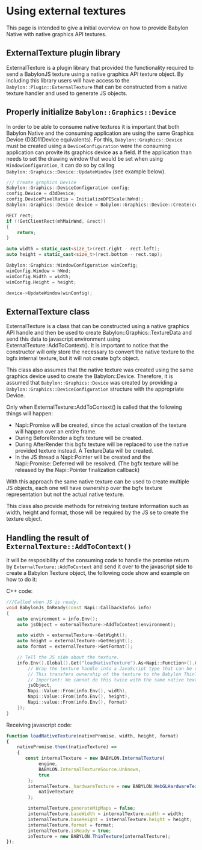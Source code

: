 # Using external textures

This page is intended to give a initial overview on how to provide Babylon Native with native graphics API textures.

## ExternalTexture plugin library

ExternalTexture is a plugin library that provided the functionality required to send a BabylonJS texture using a native graphics API texture object. By including this library users will have access to the ```Babylon::Plugin::ExternalTexture``` that can be constructed from a native texture handler and used to generate JS objects.

## Properly initialize ```Babylon::Graphics::Device```

In order to be able to consume native textures it is important that both Babylon Native and the consuming application are using the same Graphics Device (D3D11Device equivalents). For this, ```Babylon::Graphics::Device``` must be created using a ```DeviceConfiguration``` were the consuming application can provite its graphics device as a field. If the application than needs to set the drawing window that would be set when using ```WindowConfiguration```, it can do so by calling ```Babylon::Graphics::Device::UpdateWindow``` (see example below).

```cpp
/// Create graphics Device
Babylon::Graphics::DeviceConfiguration config;
config.Device = d3dDevice;
config.DevicePixelRatio = InitializeDPIScale(hWnd);
Babylon::Graphics::Device device = Babylon::Graphics::Device::Create(config);

RECT rect;
if (!GetClientRect(mhMainWnd, &rect))
{
    return;
}

auto width = static_cast<size_t>(rect.right - rect.left);
auto height = static_cast<size_t>(rect.bottom - rect.top);

Babylon::Graphics::WindowConfiguration winConfig;
winConfig.Window = hWnd;
winConfig.Width = width;
winConfig.Height = height;

device->UpdateWindow(winConfig);
```

## ExternalTexture class

ExternalTexture is a class that can be constructed using a native graphics API handle and then be used to create Babylon::Graphics::TextureData and send this data to javascript environment using ExternalTexture::AddToContext(). It is important to notice that the constructor will only store the necessary to convert the native texture to the bgfx internal texture, but it will not create bgfx object. 

This class also assumes that the native texture was created using the same graphics device used to create the Babylon::Device. Therefore, it is assumed that ```Babylon::Graphics::Device``` was created by providing a ```Babylon::Graphics::DeviceConfiguration``` structure with the appropriate Device.

Only when ExternalTexture::AddToContext() is called that the following things will happen: 

-  Napi::Promise will be created, since the actual creation of the texture will happen over an entire frame. 
- During BeforeRender a bgfx texture will be created.
- During AfterRender this bgfx texture will be replaced to use the native provided texture instead. A TextureData will be created.
- In the JS thread a Napi::Pointer<TextureData> will be created and the Napi::Promise::Deferred will be resolved. (The bgfx texture will be released by the Napi::Pointer finalization callback)

With this approach the same native texture can be used to create multiple JS objects, each one will have ownership over the bgfx texture representation but not the actual native texture.

This class also provide methods for retreiving texture information such as width, height and format, those will be required by the JS se to create the texture object.

## Handling the result of ```ExternalTexture::AddToContext()```

It will be resposibility of the consuming code to handle the promise return by ```ExternalTexture::AddToContext```  and send it over to the javascript side to create a Babylon Texture object, the following code show and example on how to do it:

C++ code:

```cpp
///Called when JS is ready.
void BabylonJs_OnReady(const Napi::CallbackInfo& info)
{
    auto environment = info.Env();
    auto jsObject = externalTexture->AddToContext(environment);

    auto width = externalTexture->GetWight();
    auto height = externalTexture->GetHeight();
    auto format = externalTexture->GetFormat();

    // Tell the JS side about the texture.
    info.Env().Global().Get("loadNativeTexture").As<Napi::Function>().Call({
        // Wrap the texture handle into a JavaScript type that can be consumed by the native engine.
        // This transfers ownership of the texture to the Babylon ThinTexture on the js side.
        // Important: We cannot do this twice with the same native texture handle.
        jsObject,
        Napi::Value::From(info.Env(), width),
        Napi::Value::From(info.Env(), height),
        Napi::value::From(info.Env(), format)
    });
}
```


Receiving javascript code:

```javascript
function loadNativeTexture(nativePromise, width, height, format)
{
    nativePromise.then((nativeTexture) =>
    {
       const internalTexture = new BABYLON.InternalTexture(
            engine,
            BABYLON.InternalTextureSource.Unknown,
            true
        );
        internalTexture._hardwareTexture = new BABYLON.WebGLHardwareTexture(
            nativeTexture
        );

        internalTexture.generateMipMaps = false;
        internalTexture.baseWidth = internalTexture.width = width;
        internalTexture.baseHeight = internalTexture.height = height;
        internalTexture.format = format;
        internalTexture.isReady = true;
        inTexture = new BABYLON.ThinTexture(internalTexture);
});
```